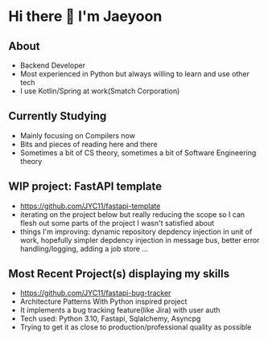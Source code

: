# Hi there 👋 I'm Jaeyoon


## About
* Backend Developer
* Most experienced in Python but always willing to learn and use other tech
* I use Kotlin/Spring at work(Smatch Corporation)

## Currently Studying
* Mainly focusing on Compilers now
* Bits and pieces of reading here and there
* Sometimes a bit of CS theory, sometimes a bit of Software Engineering theory

## WIP project: FastAPI template
* https://github.com/JYC11/fastapi-template
* iterating on the project below but really reducing the scope so I can flesh out some parts of the project I wasn't satisfied about
* things I'm improving: dynamic repository depdency injection in unit of work, hopefully simpler depdency injection in message bus, better error handling/logging, adding a job store ...

## Most Recent Project(s) displaying my skills
* https://github.com/JYC11/fastapi-bug-tracker
* Architecture Patterns With Python inspired project
* It implements a bug tracking feature(like Jira) with user auth
* Tech used: Python 3.10, Fastapi, Sqlalchemy, Asyncpg
* Trying to get it as close to production/professional quality as possible
